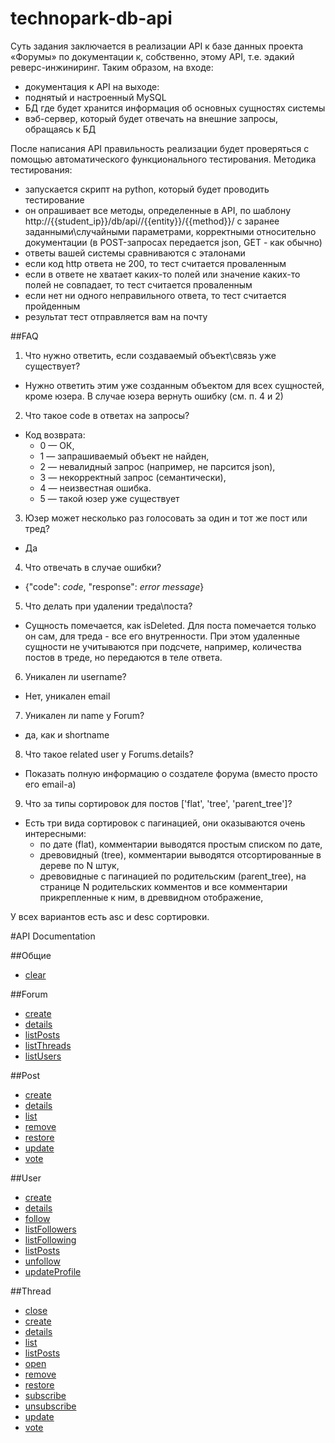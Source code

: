 technopark-db-api
=================

Суть задания заключается в реализации API к базе данных проекта «Форумы» по документации к, собственно, этому API, т.е. эдакий реверс-инжиниринг.
Таким образом, на входе:
* документация к API
на выходе:
* поднятый и настроенный MySQL
* БД где будет хранится информация об основных сущностях системы
* вэб-сервер, который будет отвечать на внешние запросы, обращаясь к БД

После написания API правильность реализации будет проверяться с помощью автоматического функционального тестирования.
Методика тестирования:
* запускается скрипт на python, который будет проводить тестирование
* он опрашивает все методы, определенные в API, по шаблону http://{{student_ip}}/db/api//{{entity}}/{{method}}/ с заранее заданными\случайными параметрами, корректными относительно документации (в POST-запросах передается json, GET - как обычно)
* ответы вашей системы сравниваются с эталонами
* если код http ответа не 200, то тест считается проваленным
* если в ответе не хватает каких-то полей или значение каких-то полей не совпадает, то тест считается проваленным
* если нет ни одного неправильного ответа, то тест считается пройденным
* результат тест отправляется вам на почту

##FAQ
1. Что нужно ответить, если создаваемый объект\связь уже существует?
  - Нужно ответить этим уже созданным объектом для всех сущностей, кроме юзера. В случае юзера вернуть ошибку (см. п. 4 и 2)

2. Что такое code в ответах на запросы?
  - Код возврата: 
    * 0 — ОК, 
    * 1 — запрашиваемый объект не найден,
    * 2 — невалидный запрос (например, не парсится json),
    * 3 — некорректный запрос (семантически),
    * 4 — неизвестная ошибка.
    * 5 — такой юзер уже существует

3. Юзер может несколько раз голосовать за один и тот же пост или тред?
  - Да
4. Что отвечать в случае ошибки?
  - {"code": *code*, "response": *error message*}
5. Что делать при удалении треда\поста? 
  - Сущность помечается, как isDeleted. Для поста помечается только он сам, для треда - все его внутренности. При этом удаленные сущности не учитываются при подсчете, например, количества постов в треде, но передаются в теле ответа.
6. Уникален ли username?
  - Нет, уникален email
7. Уникален ли name у Forum?
  - да, как и shortname
8. Что такое related user у Forums.details?
  - Показать полную информацию о создателе форума (вместо просто его email-а)
9. Что за типы сортировок для постов ['flat', 'tree', 'parent_tree']?
  - Есть три вида сортировок с пагинацией, они оказываются очень интересными:
    * по дате (flat), комментарии выводятся простым списком по дате,
    * древовидный (tree), комментарии выводятся отсортированные в дереве по N штук,
    * древовидные с пагинацией по родительским (parent_tree), на странице N родительских комментов и все комментарии прикрепленные к ним, в древвидном отображение,

  У всех вариантов есть asc и desc сортировки.

#API Documentation

##Общие
* [clear](./doc/clear.md)

##Forum
* [create](./doc/forum/create.md)
* [details](./doc/forum/details.md)
* [listPosts](./doc/forum/listPosts.md)
* [listThreads](./doc/forum/listThreads.md)
* [listUsers](./doc/forum/listUsers.md)

##Post
* [create](./doc/post/create.md)
* [details](./doc/post/details.md)
* [list](./doc/post/list.md)
* [remove](./doc/post/remove.md)
* [restore](./doc/post/restore.md)
* [update](./doc/post/update.md)
* [vote](./doc/post/vote.md)

##User
* [create](./doc/user/create.md)
* [details](./doc/user/details.md)
* [follow](./doc/user/follow.md)
* [listFollowers](./doc/user/listFollowers.md)
* [listFollowing](./doc/user/listFollowing.md)
* [listPosts](./doc/user/listPosts.md)
* [unfollow](./doc/user/unfollow.md)
* [updateProfile](./doc/user/updateProfile.md)

##Thread
* [close](./doc/thread/close.md)
* [create](./doc/thread/create.md)
* [details](./doc/thread/details.md)
* [list](./doc/thread/list.md)
* [listPosts](./doc/thread/listPosts.md)
* [open](./doc/thread/open.md)
* [remove](./doc/thread/remove.md)
* [restore](./doc/thread/restore.md)
* [subscribe](./doc/thread/subscribe.md)
* [unsubscribe](./doc/thread/unsubscribe.md)
* [update](./doc/thread/update.md)
* [vote](./doc/thread/vote.md)

